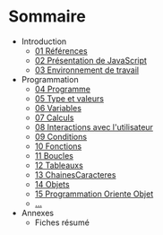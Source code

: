 Sommaire
========

-   Introduction
    -   [01 Références](01-References.md)
    -   [02 Présentation de JavaScript](02-PresentationJS.md)
    -   [03 Environnement de travail](03-EnvironnementTravail.md)
-   Programmation
    -   [04 Programme](04-Programme.md)
    -   [05 Type et valeurs](05-TypesValeurs.md)
    -   [06 Variables](06-Variables.md)
    -   [07 Calculs](07-Calculs.md)
    -   [08 Interactions avec
        l'utilisateur](08-InterractionUtilisateur.md)
    -   [09 Conditions](09-Conditions.md)
    -   [10 Fonctions](10-Fonctions.md)
    -   [11 Boucles](11-Boucles.md)
    -   [12 Tableauxs](12-Tableaux.md)
    -   [13 ChainesCaracteres](13-ChainesCaracteres.md)
    -   [14 Objets](14-Objets.md)
    -   [15 Programmation Oriente Objet](15-POO.md)
    -   [...]()
-   Annexes
    -   Fiches résumé
